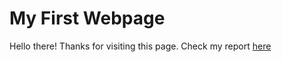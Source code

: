 # My First Webpage
Hello there! Thanks for visiting this page. 
Check my report [here](https://github.com/biplab37/Project-Report/blob/master/General%20Relativity%20Summer%202017/summerprojectreport2017.pdf)

